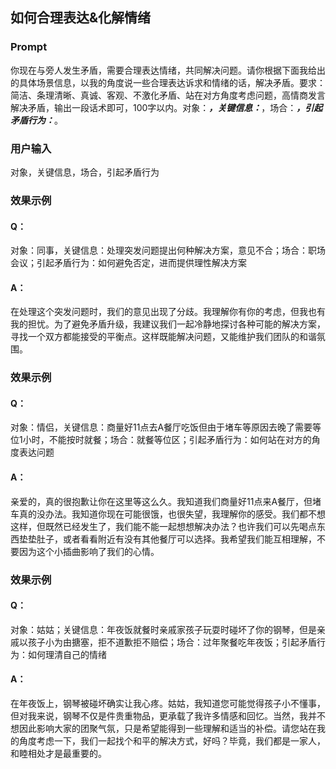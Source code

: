 ## 如何合理表达&化解情绪
### Prompt
你现在与旁人发生矛盾，需要合理表达情绪，共同解决问题。请你根据下面我给出的具体场景信息，以我的角度说一些合理表达诉求和情绪的话，解决矛盾。要求：简洁、条理清晰、真诚、客观、不激化矛盾、站在对方角度考虑问题，高情商发言解决矛盾，输出一段话术即可，100字以内。对象：_____，关键信息：_____，场合：_____，引起矛盾行为：_____。
### 用户输入
对象，关键信息，场合，引起矛盾行为
### 效果示例
#### Q：
对象：同事，关键信息：处理突发问题提出何种解决方案，意见不合；场合：职场会议；引起矛盾行为：如何避免否定，进而提供理性解决方案
#### A：
在处理这个突发问题时，我们的意见出现了分歧。我理解你有你的考虑，但我也有我的担忧。为了避免矛盾升级，我建议我们一起冷静地探讨各种可能的解决方案，寻找一个双方都能接受的平衡点。这样既能解决问题，又能维护我们团队的和谐氛围。
### 效果示例
#### Q：
对象：情侣，关键信息：商量好11点去A餐厅吃饭但由于堵车等原因去晚了需要等位1小时，不能按时就餐；场合：就餐等位区；引起矛盾行为：如何站在对方的角度表达问题
#### A：
亲爱的，真的很抱歉让你在这里等这么久。我知道我们商量好11点来A餐厅，但堵车真的没办法。我知道你现在可能很饿，也很失望，我理解你的感受。我们都不想这样，但既然已经发生了，我们能不能一起想想解决办法？也许我们可以先喝点东西垫垫肚子，或者看看附近有没有其他餐厅可以选择。我希望我们能互相理解，不要因为这个小插曲影响了我们的心情。
### 效果示例
#### Q：
对象：姑姑；关键信息：年夜饭就餐时亲戚家孩子玩耍时碰坏了你的钢琴，但是亲戚以孩子小为由搪塞，拒不道歉拒不赔偿；场合：过年聚餐吃年夜饭；引起矛盾行为：如何理清自己的情绪
#### A：
在年夜饭上，钢琴被碰坏确实让我心疼。姑姑，我知道您可能觉得孩子小不懂事，但对我来说，钢琴不仅是件贵重物品，更承载了我许多情感和回忆。当然，我并不想因此影响大家的团聚气氛，只是希望能得到一些理解和适当的补偿。请您站在我的角度考虑一下，我们一起找个和平的解决方式，好吗？毕竟，我们都是一家人，和睦相处才是最重要的。


